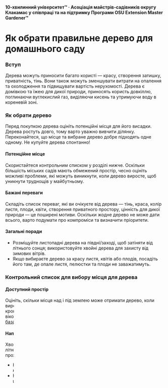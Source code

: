 #### 10-хвилинний університет™ · Асоціація майстрів-садівників округу Клакамас у співпраці та на підтримку Програми OSU Extension Master Gardener™

# Як обрати правильне дерево для домашнього саду

### Вступ

Дерева можуть приносити багато користі — красу, створення затишку, приватність, тінь. Вони також можуть зменшувати витрати на опалення та охолодження та підвищувати вартість нерухомості. Дерева є домівкою та їжею для дикої природи, приносять користь довкіллю, поглинаючи вуглекислий газ, виділяючи кисень та утримуючи воду в кореневій зоні.

### Як обрати дерево

Перед покупкою дерева оцініть потенційні місця для його висадки. Дерева ростуть довго, тому варто уважно вивчити ділянку. Переконайтеся, що місце та вибране дерево добре підходять одне одному. Не купуйте дерева спонтанно!

#### Потенційне місце

Скористайтеся контрольним списком у розділі нижче. Оскільки більшість міських садів мають обмежений простір, чесно оцініть можливі проблеми, які можуть виникнути, коли дерево виросте, щоб уникнути труднощів у майбутньому.

#### Бажані переваги

Складіть список переваг, які ви очікуєте від дерева — тінь, краса, колір листя, плоди, квіти, створення приватного простору, цінність для дикої природи — це поширені мотиви. Оскільки жодне дерево не може дати всього, варто подумати про компроміси та визначити пріоритети.

#### Загальні поради

- Розміщуйте листопадні дерева на півдні/заході, щоб затіняти від літнього сонця; використовуйте хвойні дерева для захисту від зимових вітрів.
- Якщо вибираєте дерево за красу листя, квітів або плодів, посадіть його там, де опале листя, пелюстки та плоди не заважатимуть.

### Контрольний список для вибору місця для дерева

#### Доступний простір

Оцініть, скільки місця над і під землею може отримати дерево, коли виросте. Перевірте різні джерела, щоб дізнатися про висоту та ширину крони дорослого дерева. Пам’ятайте, що форма дерева змінюється з віком, а розміри залежать від ґрунту та місця. Корисним ресурсом є [база даних рослин університету штату Орегон](https://landscapeplants.oregonstate.edu/).

#### Напрямок вітру та освітлення

Хвойні чи вічнозелені широколисті дерева можуть захищати від вітру та літнього сонця. Якщо ви хочете тінь влітку, а взимку — щоб сонце проходило, обирайте листопадне дерево.

- Не всі хвойні дерева — вічнозелені: до листопадних хвойних належать модрина, болотний кипарис, метасеквойя.
- Не всі широколисті дерева — листопадні: до вічнозелених широколистих належать південна магнолія, падуб, суничне дерево.

#### Можливі конфлікти

- **З іншими рослинами:** Враховуйте майбутнє розростання коренів і гілок — уявіть, як виглядатиме дерево через 20 років. Крони можуть бути округлими, у формі вази чи перевернутої краплі; уявіть, як це вплине на інші рослини. Колоноподібні та вузькі дерева краще підходять для вузьких місць, а плакучі форми створюють затишок. Корені дорослого дерева можуть сягати далеко за межі крони.
- **З комунікаціями та будівлями:** Висаджуйте дерева не ближче 1 метра від тротуару, 5 метрів від будівель і інших дерев, а якщо дерево виросте вище 9 метрів — не ближче 8 метрів до електроліній.

Високі дерева (понад 18 метрів) повинні рости на відстані не менше 11 метрів від будинку для нормального розвитку коренів.

#### Ґрунт і вода

Кореням потрібні і повітря, і вода. Ідеально, якщо ґрунт добре пропускає повітря та воду. Корені дорослого дерева розростаються ширше, ніж крона, тому виберіть місце, де не буде суцільного асфальту чи плитки навколо.

#### Бажані переваги

Дерева прикрашають сад своїм листям, квітами, плодами і корою. Деякі з цих переваг супроводжуються опалим сміттям. Висаджуйте дерево так, щоб красу можна було бачити, а сміття не заважало.

### Дерева для особливих умов

Видання університету штату Орегон *Вибір, посадка і догляд за новим деревом* (EC1438) радить дерева для особливих умов. Завантажити безкоштовно можна на [https://catalog.extension.oregonstate.edu](https://catalog.extension.oregonstate.edu).

10-хвилинний університет™ пропонує *Гарні дерева для домашнього саду* з додатковими порадами від регіональних експертів. Завантажити безкоштовно можна на [https://www.cmastergardeners.org/10-minute-university/](https://www.cmastergardeners.org/10-minute-university/).

#### Складні місця (поганий ґрунт, міські умови, перепади температур)

- **Золотий дощ** (*Koelreuteria paniculata*): ширина крони 9 м, зона 5–9
- **Бояришник Кокспур безколючковий** (*Crataegus crusgalli inermis*): ширина крони 7,5 м, зона 4–8

#### Під електролініями

- **Клеродендрум трилопатевий** (*Clerodendrum trichotomum*): ширина крони 7,5 м, зона 6–8
- **Кизил Коуза** (*Cornus kousa*): ширина крони 7,5 м, зона 5–8
- **Клен виноградолистий** (*Acer circinatum*): ширина крони 6 м, зона 4–8

#### Для тіні

- **Клен червоний** (*Acer rubrum*): ширина крони 12 м, зона 4–8
- **Кацура** (*Cercidiphyllum japonicum*): ширина крони 12 м, зона 5–8

#### Низька потреба у воді після вкорінення

- **Ясенелистник звичайний** (*Celtis occidentalis*): ширина крони 10,5 м, зона 6–9
- **Жовте дерево** (*Cladrastis kentukea*): ширина крони 11–14 м, зона 4–8
- **Турецький лісовий горіх** (*Corylus colurna*): ширина крони 7,5 м, зона 4–8
- **Церціс канадський** (*Cercis canadensis*): ширина крони 6 м, зона 4–8

### Додаткова інформація

- *Дерева і кущі, що цвітуть восени і взимку* (EM9277): [https://catalog.extension.oregonstate.edu/](https://catalog.extension.oregonstate.edu/)
- *Вибір правильного дерева*, Міжнародне товариство арбористів: [https://www.treesaregood.org/treeowner/choosingtherighttree](https://www.treesaregood.org/treeowner/choosingtherighttree)

#### Поради майстрів-садівників™

- **Телефонуйте на гарячу лінію з питань садівництва:**
  - 503-655-8631 (округ Клакамас)
  - 503-821-1150 (округ Вашингтон)
  - 503-445-4608 (округ Мултнома)

- Для інших матеріалів 10-хвилинного університету™ та розкладу занять відвідайте [www.cmastergardeners.org](https://www.cmastergardeners.org)

---

##### Служба розширення університету штату Орегон · Служба розширення університету штату Орегон забороняє дискримінацію у всіх своїх програмах, послугах, заходах і матеріалах за ознакою раси, кольору шкіри, національного походження, релігії, статі, гендерної ідентичності (включаючи гендерний вираз), сексуальної орієнтації, інвалідності, віку, сімейного стану, сімейного/батьківського статусу, доходу, отриманого в межах програми державної допомоги, політичних поглядів, генетичної інформації, статусу ветерана, переслідування чи помсти за попередню діяльність у сфері громадянських прав. (Не всі заборонені підстави застосовуються до всіх програм.)
---